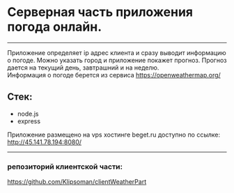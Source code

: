 # Серверная часть приложения погодa онлайн.  
____
Приложение определяет ip адрес клиента и сразу выводит информацию о погоде. Можно указать город и приложение покажет прогноз. Прогноз дается на текущий день, завтрашний и на неделю.  
Информация о погоде берется из сервиса https://openweathermap.org/  
## Стек:  
- node.js
- express

Приложение размещено на vps хостинге beget.ru доступно по ссылке: http://45.141.78.194:8080/  
____
### репозиторий клиентской части:
https://github.com/Klipsoman/clientWeatherPart



